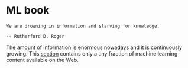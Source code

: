 # ML book

```{epigraph}
We are drowning in information and starving for knowledge.

-- Rutherford D. Roger
```

The amount of information is enormous nowadays and it is continuously growing. This [section](./intro/resources.md) contains only a tiny fraction of machine learning content available on the Web.

